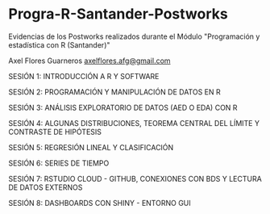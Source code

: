 # Progra-R-Santander-Postworks
Evidencias de los Postworks realizados durante el Módulo "Programación y estadística con R (Santander)"

Axel Flores Guarneros
axelflores.afg@gmail.com

SESIÓN 1: INTRODUCCIÓN A R Y SOFTWARE

SESIÓN 2: PROGRAMACIÓN Y MANIPULACIÓN DE DATOS EN R

SESIÓN 3: ANÁLISIS EXPLORATORIO DE DATOS (AED O EDA) CON R

SESIÓN 4: ALGUNAS DISTRIBUCIONES, TEOREMA CENTRAL DEL LÍMITE Y CONTRASTE DE HIPÓTESIS

SESIÓN 5: REGRESIÓN LINEAL Y CLASIFICACIÓN

SESIÓN 6: SERIES DE TIEMPO

SESIÓN 7: RSTUDIO CLOUD - GITHUB, CONEXIONES CON BDS Y LECTURA DE DATOS EXTERNOS

SESIÓN 8: DASHBOARDS CON SHINY - ENTORNO GUI

